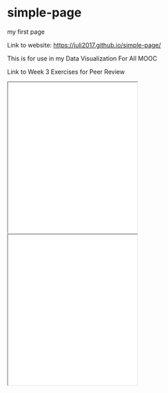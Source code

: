 # simple-page
my first page


Link to website: https://juli2017.github.io/simple-page/

This is for use in my Data Visualization For All MOOC

Link to Week 3 Exercises for Peer Review

<iframe src=”https://juli2017.github.io/leaflet-map-simple” width=”90%” height=350></iframe>

<iframe src=”https://juli2017.github.io/highcharts-scatter-csv” width=”90%” height=350></iframe>
